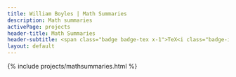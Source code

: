 ```yaml
---
title: William Boyles | Math Summaries
description: Math summaries
activePage: projects
header-title: Math Summaries
header-subtitle: <span class="badge badge-tex x-1">TeX<i class="badge-icon fas fa-subscript"></i></span>
layout: default
---
```


<main class="text-black mb-0">
    <div class="col-md-8 offset-md-2">
        {% include projects/mathsummaries.html %}
    </div>
</main>
